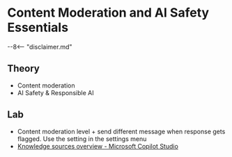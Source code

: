 # Content Moderation and AI Safety Essentials

--8<-- "disclaimer.md"

## Theory

- Content moderation
- AI Safety & Responsible AI

## Lab

- Content moderation level + send different message when response gets flagged. Use the setting in the settings menu
- [Knowledge sources overview - Microsoft Copilot Studio](https://learn.microsoft.com/microsoft-copilot-studio/knowledge-copilot-studio?branch=main#content-moderation)
